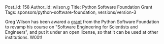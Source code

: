 Post_Id: 158
Author_Id: wilson.g
Title: Python Software Foundation Grant
Tags: sponsors/python-software-foundation, versions/version-3

<p>Greg Wilson has been awared a <a href="http://www.python.org/psf/grants/">grant</a> from the Python Software Foundation to revamp his course on "Software Engineering for Scientists and Engineers", and put it under an open license, so that it can be used at other institutions.  W00t!</p>
